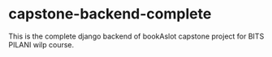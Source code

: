 # capstone-backend-complete
This is the complete django backend of bookAslot capstone project for BITS PILANI wilp course.
